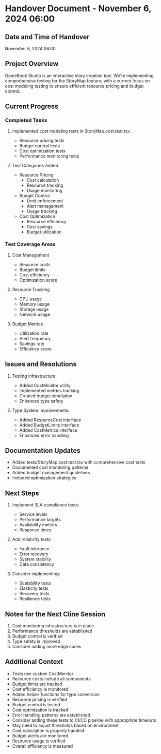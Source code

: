 # Handover Document - November 6, 2024 06:00

## Date and Time of Handover
November 6, 2024 06:00

## Project Overview
GameBook Studio is an interactive story creation tool. We're implementing comprehensive testing for the StoryMap feature, with a current focus on cost modeling testing to ensure efficient resource pricing and budget control.

## Current Progress

### Completed Tasks
1. Implemented cost modeling tests in StoryMap.cost.test.tsx:
   - Resource pricing tests
   - Budget control tests
   - Cost optimization tests
   - Performance monitoring tests

2. Test Categories Added:
   - Resource Pricing
     * Cost calculation
     * Resource tracking
     * Usage monitoring
   - Budget Control
     * Limit enforcement
     * Alert management
     * Usage tracking
   - Cost Optimization
     * Resource efficiency
     * Cost savings
     * Budget utilization

### Test Coverage Areas
1. Cost Management
   - Resource costs
   - Budget limits
   - Cost efficiency
   - Optimization score

2. Resource Tracking
   - CPU usage
   - Memory usage
   - Storage usage
   - Network usage

3. Budget Metrics
   - Utilization rate
   - Alert frequency
   - Savings rate
   - Efficiency score

## Issues and Resolutions
1. Testing Infrastructure:
   - Added CostMonitor utility
   - Implemented metrics tracking
   - Created budget simulation
   - Enhanced type safety

2. Type System Improvements:
   - Added ResourceCost interface
   - Added BudgetLimits interface
   - Added CostMetrics interface
   - Enhanced error handling

## Documentation Updates
- Added tests/StoryMap.cost.test.tsx with comprehensive cost tests
- Documented cost monitoring patterns
- Added budget management guidelines
- Included optimization strategies

## Next Steps
1. Implement SLA compliance tests:
   - Service levels
   - Performance targets
   - Availability metrics
   - Response times

2. Add reliability tests:
   - Fault tolerance
   - Error recovery
   - System stability
   - Data consistency

3. Consider implementing:
   - Scalability tests
   - Elasticity tests
   - Recovery tests
   - Resilience tests

## Notes for the Next Cline Session
1. Cost monitoring infrastructure is in place
2. Performance thresholds are established
3. Budget control is verified
4. Type safety is improved
5. Consider adding more edge cases

## Additional Context
- Tests use custom CostMonitor
- Resource costs include all components
- Budget limits are tracked
- Cost efficiency is monitored
- Added helper functions for type conversion
- Resource pricing is verified
- Budget control is tested
- Cost optimization is tracked
- Error handling patterns are established
- Consider adding these tests to CI/CD pipeline with appropriate timeouts
- May need to adjust thresholds based on environment
- Cost calculation is properly handled
- Budget alerts are monitored
- Resource usage is verified
- Overall efficiency is measured
